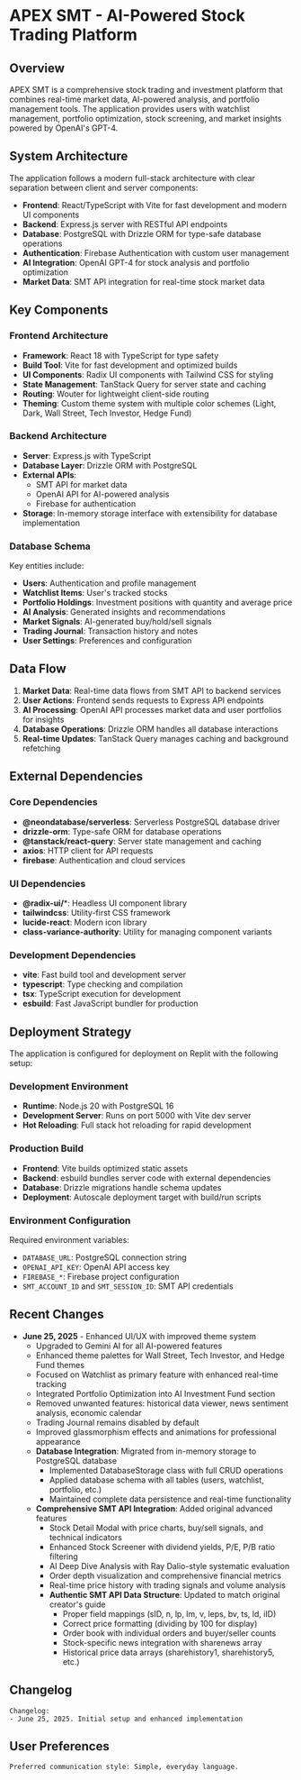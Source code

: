 # APEX SMT - AI-Powered Stock Trading Platform

## Overview

APEX SMT is a comprehensive stock trading and investment platform that combines real-time market data, AI-powered analysis, and portfolio management tools. The application provides users with watchlist management, portfolio optimization, stock screening, and market insights powered by OpenAI's GPT-4.

## System Architecture

The application follows a modern full-stack architecture with clear separation between client and server components:

- **Frontend**: React/TypeScript with Vite for fast development and modern UI components
- **Backend**: Express.js server with RESTful API endpoints
- **Database**: PostgreSQL with Drizzle ORM for type-safe database operations
- **Authentication**: Firebase Authentication with custom user management
- **AI Integration**: OpenAI GPT-4 for stock analysis and portfolio optimization
- **Market Data**: SMT API integration for real-time stock market data

## Key Components

### Frontend Architecture
- **Framework**: React 18 with TypeScript for type safety
- **Build Tool**: Vite for fast development and optimized builds
- **UI Components**: Radix UI components with Tailwind CSS for styling
- **State Management**: TanStack Query for server state and caching
- **Routing**: Wouter for lightweight client-side routing
- **Theming**: Custom theme system with multiple color schemes (Light, Dark, Wall Street, Tech Investor, Hedge Fund)

### Backend Architecture
- **Server**: Express.js with TypeScript
- **Database Layer**: Drizzle ORM with PostgreSQL
- **External APIs**: 
  - SMT API for market data
  - OpenAI API for AI-powered analysis
  - Firebase for authentication
- **Storage**: In-memory storage interface with extensibility for database implementation

### Database Schema
Key entities include:
- **Users**: Authentication and profile management
- **Watchlist Items**: User's tracked stocks
- **Portfolio Holdings**: Investment positions with quantity and average price
- **AI Analysis**: Generated insights and recommendations
- **Market Signals**: AI-generated buy/hold/sell signals
- **Trading Journal**: Transaction history and notes
- **User Settings**: Preferences and configuration

## Data Flow

1. **Market Data**: Real-time data flows from SMT API to backend services
2. **User Actions**: Frontend sends requests to Express API endpoints
3. **AI Processing**: OpenAI API processes market data and user portfolios for insights
4. **Database Operations**: Drizzle ORM handles all database interactions
5. **Real-time Updates**: TanStack Query manages caching and background refetching

## External Dependencies

### Core Dependencies
- **@neondatabase/serverless**: Serverless PostgreSQL database driver
- **drizzle-orm**: Type-safe ORM for database operations
- **@tanstack/react-query**: Server state management and caching
- **axios**: HTTP client for API requests
- **firebase**: Authentication and cloud services

### UI Dependencies
- **@radix-ui/***: Headless UI component library
- **tailwindcss**: Utility-first CSS framework
- **lucide-react**: Modern icon library
- **class-variance-authority**: Utility for managing component variants

### Development Dependencies
- **vite**: Fast build tool and development server
- **typescript**: Type checking and compilation
- **tsx**: TypeScript execution for development
- **esbuild**: Fast JavaScript bundler for production

## Deployment Strategy

The application is configured for deployment on Replit with the following setup:

### Development Environment
- **Runtime**: Node.js 20 with PostgreSQL 16
- **Development Server**: Runs on port 5000 with Vite dev server
- **Hot Reloading**: Full stack hot reloading for rapid development

### Production Build
- **Frontend**: Vite builds optimized static assets
- **Backend**: esbuild bundles server code with external dependencies
- **Database**: Drizzle migrations handle schema updates
- **Deployment**: Autoscale deployment target with build/run scripts

### Environment Configuration
Required environment variables:
- `DATABASE_URL`: PostgreSQL connection string
- `OPENAI_API_KEY`: OpenAI API access key
- `FIREBASE_*`: Firebase project configuration
- `SMT_ACCOUNT_ID` and `SMT_SESSION_ID`: SMT API credentials

## Recent Changes

- **June 25, 2025** - Enhanced UI/UX with improved theme system
  - Upgraded to Gemini AI for all AI-powered features
  - Enhanced theme palettes for Wall Street, Tech Investor, and Hedge Fund themes
  - Focused on Watchlist as primary feature with enhanced real-time tracking
  - Integrated Portfolio Optimization into AI Investment Fund section
  - Removed unwanted features: historical data viewer, news sentiment analysis, economic calendar
  - Trading Journal remains disabled by default
  - Improved glassmorphism effects and animations for professional appearance
  - **Database Integration**: Migrated from in-memory storage to PostgreSQL database
    - Implemented DatabaseStorage class with full CRUD operations
    - Applied database schema with all tables (users, watchlist, portfolio, etc.)
    - Maintained complete data persistence and real-time functionality
  - **Comprehensive SMT API Integration**: Added original advanced features
    - Stock Detail Modal with price charts, buy/sell signals, and technical indicators
    - Enhanced Stock Screener with dividend yields, P/E, P/B ratio filtering
    - AI Deep Dive Analysis with Ray Dalio-style systematic evaluation
    - Order depth visualization and comprehensive financial metrics
    - Real-time price history with trading signals and volume analysis
    - **Authentic SMT API Data Structure**: Updated to match original creator's guide
      - Proper field mappings (sID, n, lp, lm, v, leps, bv, ts, ld, iID)
      - Correct price formatting (dividing by 100 for display)
      - Order book with individual orders and buyer/seller counts
      - Stock-specific news integration with sharenews array
      - Historical price data arrays (sharehistory1, sharehistory5, etc.)

## Changelog

```
Changelog:
- June 25, 2025. Initial setup and enhanced implementation
```

## User Preferences

```
Preferred communication style: Simple, everyday language.
```